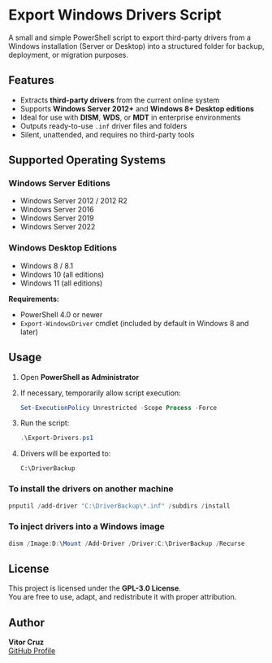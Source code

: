 # Export Windows Drivers Script

A small and simple PowerShell script to export third-party drivers from a Windows installation (Server or Desktop) into a structured folder for backup, deployment, or migration purposes.

## Features

- Extracts **third-party drivers** from the current online system
- Supports **Windows Server 2012+** and **Windows 8+ Desktop editions**
- Ideal for use with **DISM**, **WDS**, or **MDT** in enterprise environments
- Outputs ready-to-use `.inf` driver files and folders
- Silent, unattended, and requires no third-party tools

## Supported Operating Systems

### Windows Server Editions

- Windows Server 2012 / 2012 R2
- Windows Server 2016
- Windows Server 2019
- Windows Server 2022

### Windows Desktop Editions

- Windows 8 / 8.1
- Windows 10 (all editions)
- Windows 11 (all editions)

**Requirements:**

- PowerShell 4.0 or newer
- `Export-WindowsDriver` cmdlet (included by default in Windows 8 and later)

## Usage

1. Open **PowerShell as Administrator**

2. If necessary, temporarily allow script execution:

   ```powershell
   Set-ExecutionPolicy Unrestricted -Scope Process -Force
   ```

3. Run the script:

   ```powershell
   .\Export-Drivers.ps1
   ```

4. Drivers will be exported to:

   ```text
   C:\DriverBackup
   ```

### To install the drivers on another machine

```powershell
pnputil /add-driver "C:\DriverBackup\*.inf" /subdirs /install
```

### To inject drivers into a Windows image

```powershell
dism /Image:D:\Mount /Add-Driver /Driver:C:\DriverBackup /Recurse
```

## License

This project is licensed under the **GPL-3.0 License**.  
You are free to use, adapt, and redistribute it with proper attribution.

## Author

**Vitor Cruz**  
[GitHub Profile](https://github.com/vitorcruzfaculdade)
